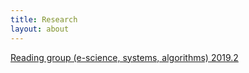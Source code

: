 ```yaml
---
title: Research
layout: about
---
```


[Reading group (e-science, systems, algorithms) 2019.2](https://docs.google.com/document/d/171YdYGzS4xvp5rxfnZAkATYueYG4psuGymRVelyZgs8/edit)

